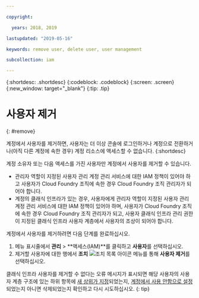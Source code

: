 ```yaml
---

copyright:

  years: 2018, 2019

lastupdated: "2019-05-16"

keywords: remove user, delete user, user management

subcollection: iam

---
```


{:shortdesc: .shortdesc}
{:codeblock: .codeblock}
{:screen: .screen}
{:new_window: target="_blank"}
{:tip: .tip}

# 사용자 제거
{: #remove}

계정에서 사용자를 제거하면, 사용자는 더 이상 콘솔에 로그인하거나 계정으로 전환하거나(아직 다른 계정에 속한 경우) 계정 리소스에 액세스할 수 없습니다.
{:shortdesc}

계정 소유자 또는 다음 액세스를 가진 사용자만 계정에서 사용자를 제거할 수 있습니다.

* 관리자 역할이 지정된 사용자 관리 계정 관리 서비스에 대한 IAM 정책이 있어야 하고 사용자가 Cloud Foundry 조직에 속한 경우 Cloud Foundry 조직 관리자가 되어야 합니다.
* 계정의 클래식 인프라가 있는 경우, 사용자에게 관리자 역할이 지정된 사용자 관리 계정 관리 서비스에 대한 IAM 정책이 있어야 하며, 사용자가 Cloud Foundry 조직에 속한 경우 Cloud Foundry 조직 관리자가 되고, 사용자 클래식 인프라 관리 권한이 지정된 클래식 인프라 사용자 계층에서 사용자의 조상이 되어야 합니다.

계정에서 사용자를 제거하려면 다음 단계를 완료하십시오.

1. 메뉴 표시줄에서 **관리** &gt; **액세스(IAM)**를 클릭하고 **사용자**를 선택하십시오.
2. 제거할 사용자에 대한 행에서 **조치** ![조치 목록 아이콘](../icons/action-menu-icon.svg) 메뉴를 통해 **사용자 제거**를 선택하십시오.

클래식 인프라 사용자를 제거할 수 없다는 오류 메시지가 표시되면 해당 사용자의 사용자 계층 구조에 있는 하위 항목에 [새 상위가 지정](/docs/iam?topic=iam-update-parent)되었는지, [계정에서 사용 안함으로 설정](/docs/iam?topic=iam-status)되었는지 아니면 삭제되었는지 확인하고 다시 시도하십시오.
{: tip}
